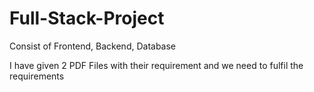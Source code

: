 # Full-Stack-Project
Consist of Frontend, Backend, Database

I have given 2 PDF Files with their requirement and we need to fulfil the requirements
